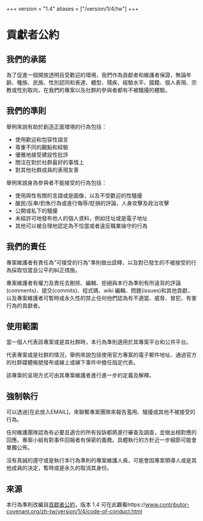 +++
version = "1.4"
aliases = ["/version/1/4/tw"]
+++

# 貢獻者公約

## 我們的承諾

為了促進一個開放透明且受歡迎的環境，我們作為貢獻者和維護者保證，無論年齡、種族、民族、性別認同和表達、體型、殘疾、經驗水平、國籍、個人表現、宗教或性別取向，在我們的專案以及社群的參與者都有不被騷擾的體驗。

## 我們的準則

舉例來說有助於創造正面環境的行為包括：

* 使用歡迎和包容性語言
* 尊重不同的觀點和經驗
* 優雅地接受建設性批評
* 關注在對於社群最好的事情上
* 對其他社群成員的表現友善

舉例來說身為參與者不能接受的行為包括：

* 使用與性有關的言語或是圖像，以及不受歡迎的性騷擾
* 酸民/反串/釣魚行為或進行侮辱/貶損的評論，人身攻擊及政治攻擊
* 公開或私下的騷擾
* 未經許可地發布他人的個人資料，例如住址或是電子地址
* 其他可以被合理地認定為不恰當或者違反職業操守的行為

## 我們的責任

專案維護者有責任為"可接受的行為"準則做出詮釋，以及對已發生的不被接受的行為採取恰當且公平的糾正措施。

專案維護者有權力及責任去刪除、編輯、拒絕與本行為準則有所違背的評論(comments)、提交(commits)、程式碼、wiki 編輯、問題(issues)和其他貢獻，以及專案維護者可暫時或永久性的禁止任何他們認為有不適當、威脅、冒犯、有害行為的貢獻者。

## 使用範圍

當一個人代表該專案或是其社群時，本行為準則適用於其專案平台和公共平台。

代表專案或是社群的情況，舉例來說包括使用官方專案的電子郵件地址、通過官方的社群媒體帳號發布或線上或線下事件中擔任指定代表。

該專案的呈現方式可由其專案維護者進行進一步的定義及解釋。

## 強制執行

可以透過[在此放入EMAIL]，來聯繫專案團隊來報告濫用、騷擾或其他不被接受的行為。

任何維護團隊認為有必要且適合的所有投訴都將進行審查及調查，並做出相對應的回應。專案小組有對事件回報者有保密的義務。具體執行的方針近一步細節可能會單獨公佈。

沒有真誠的遵守或是執行本行為準則的專案維護人員，可能會因專案領導人或是其他成員的決定，暫時或是永久的取消其身份。

## 來源

本行為準則改編自[貢獻者公約][首頁]，版本 1.4
可在此觀看https://www.contributor-covenant.org/zh-tw/version/1/4/code-of-conduct.html

[首頁]: https://www.contributor-covenant.org
